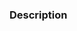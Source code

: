 
### Description
<!--[if gte mso 9]>

Normal
0

7.8 磅
0
2

false
false
false














MicrosoftInternetExplorer4

<![endif]--><!--[if gte mso 9]>


<![endif]--><!--[if !mso]>

st1\:*{behavior:url(#ieooui) }

<![endif]--><!--[if gte mso 10]>

/* Style Definitions */
table.MsoNormalTable
{mso-style-name:普通表格;
mso-tstyle-rowband-size:0;
mso-tstyle-colband-size:0;
mso-style-noshow:yes;
mso-style-parent:"";
mso-padding-alt:0cm 5.4pt 0cm 5.4pt;
mso-para-margin:0cm;
mso-para-margin-bottom:.0001pt;
mso-pagination:widow-orphan;
font-size:10.0pt;
font-family:"Times New Roman";
mso-ansi-language:#0400;
mso-fareast-language:#0400;
mso-bidi-language:#0400;}

<![endif]-->
给n个人安排座位，先给每个人一个1~n的编号，设第i个人的编号为ai（不同人的编号可以相同），接着从第一个人开始，大家依次入座，第i个人来了以后尝试坐到ai，如果ai被占据了，就尝试ai+1，ai+1也被占据了的话就尝试ai+2，……，如果一直尝试到第n个都不行，该安排方案就不合法。然而有m个人的编号已经确定(他们或许贿赂了你的上司...)，你只能安排剩下的人的编号，求有多少种合法的安排方案。由于答案可能很大，只需输出其除以M后的余数即可。
 
### Input
第一行一个整数T，表示数据组数
对于每组数据，第一行有三个整数，分别表示n、m、M
若m不为0，则接下来一行有m对整数，p1、q1，p2、q2 ,…, pm、qm，其中第i对整数pi、qi表示第pi个人的编号必须为qi
 
### Output
对于每组数据输出一行，若是有解则输出YES，后跟一个整数表示方案数mod M，注意，YES和数之间只有一个空格，否则输出NO
 
### Sample Input
2

4 3 10

1 2 2 1 3 1

10 3 8882

7 9 2 9 5 10



### Sample Output


YES 4

NO




### Hint

100%的数据满足：1≤T≤10，1≤n≤300，0≤m≤n，2≤M≤109，1≤pi、qi≤n   且保证pi互不相同。

 

### Source
